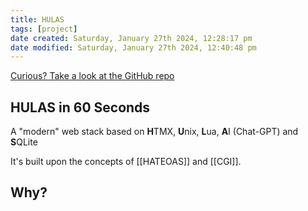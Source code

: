```yaml
---
title: HULAS
tags: [project]
date created: Saturday, January 27th 2024, 12:28:17 pm
date modified: Saturday, January 27th 2024, 12:40:48 pm
---
```


[Curious? Take a look at the GitHub repo](https://github.com/wvanlit/hulas-stack/)

## HULAS in 60 Seconds

A "modern" web stack based on **H**TMX, **U**nix, **L**ua, **A**I (Chat-GPT) and **S**QLite

It's built upon the concepts of [[HATEOAS]] and [[CGI]].

## Why?
